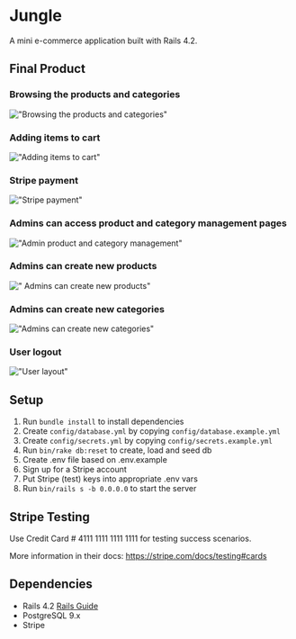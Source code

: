 # Jungle

A mini e-commerce application built with Rails 4.2.

## Final Product

### Browsing the products and categories
!["Browsing the products and categories"](https://github.com/shadeemerhi/jungle/blob/master/docs/home.gif)

### Adding items to cart
!["Adding items to cart"](https://github.com/shadeemerhi/jungle/blob/master/docs/add-items.gif)

### Stripe payment
!["Stripe payment"](https://github.com/shadeemerhi/jungle/blob/master/docs/payment.gif)

### Admins can access product and category management pages
!["Admin product and category management"](https://github.com/shadeemerhi/jungle/blob/master/docs/admin-access.gif)

### Admins can create new products
![" Admins can create new products"](https://github.com/shadeemerhi/jungle/blob/master/docs/admin-pnew.gif)

### Admins can create new categories
!["Admins can create new categories"](https://github.com/shadeemerhi/jungle/blob/master/docs/admin-cnew.gif)

### User logout
!["User layout"](https://github.com/shadeemerhi/jungle/blob/master/docs/logout.gif)


## Setup

1. Run `bundle install` to install dependencies
2. Create `config/database.yml` by copying `config/database.example.yml`
3. Create `config/secrets.yml` by copying `config/secrets.example.yml`
4. Run `bin/rake db:reset` to create, load and seed db
5. Create .env file based on .env.example
6. Sign up for a Stripe account
7. Put Stripe (test) keys into appropriate .env vars
8. Run `bin/rails s -b 0.0.0.0` to start the server

## Stripe Testing

Use Credit Card # 4111 1111 1111 1111 for testing success scenarios.

More information in their docs: <https://stripe.com/docs/testing#cards>

## Dependencies

* Rails 4.2 [Rails Guide](http://guides.rubyonrails.org/v4.2/)
* PostgreSQL 9.x
* Stripe
